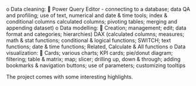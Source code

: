 o	Data cleaning:
	Power Query Editor - connecting to a database; data QA and profiling; use of text, numerical and date & time tools; index & conditional columns calculated columns; pivoting tables; merging and appending dataset) 
o	Data modelling:
	Creation; management; edit; data format and categories; hierarchies) DAX (calculated columns; measures; math & stat functions; conditional & logical functions; SWITCH; text functions; date & time functions; Related, Calculate & All functions
o	Data visualization:
	Cards; various charts; KPI cards; pie/donut diagram; filtering; table & matrix; map; slicer; drilling up, down & through; adding bookmarks & navigation buttons; use of parameters; customizing tooltips

The project comes with some interesting highlights.
